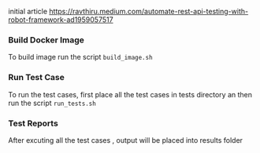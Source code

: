initial article https://ravthiru.medium.com/automate-rest-api-testing-with-robot-framework-ad1959057517

### Build Docker Image
To build image run the script `build_image.sh`

### Run Test Case
To run the test cases, first place all the test cases in tests directory an then run the script `run_tests.sh`

### Test Reports
After excuting all the test cases , output will be placed into results folder
